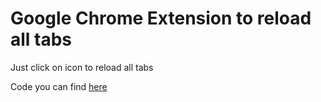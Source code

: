 # Google Chrome Extension to reload all tabs 

Just click on icon to reload all tabs

Code you can find [here](https://github.com/antonyveyre/all_tabs_reloader)
